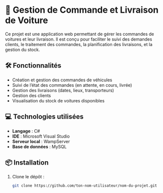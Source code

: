 # 🚗 Gestion de Commande et Livraison de Voiture

Ce projet est une application web permettant de gérer les commandes de voitures et leur livraison. Il est conçu pour faciliter le suivi des demandes clients, le traitement des commandes, la planification des livraisons, et la gestion du stock.

## 🛠️ Fonctionnalités

- Création et gestion des commandes de véhicules
- Suivi de l’état des commandes (en attente, en cours, livrée)
- Gestion des livraisons (dates, lieux, transporteurs)
- Gestion des clients
- Visualisation du stock de voitures disponibles

## 💻 Technologies utilisées

- **Langage** : C#
- **IDE** : Microsoft Visual Studio
- **Serveur local** : WampServer 
- **Base de données** : MySQL


## 📦 Installation

1. Clone le dépôt :
   ```bash
   git clone https://github.com/ton-nom-utilisateur/nom-du-projet.git
